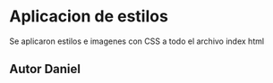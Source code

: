 # Aplicacion de estilos
Se aplicaron estilos  e imagenes con CSS a todo el archivo index html
## Autor Daniel
